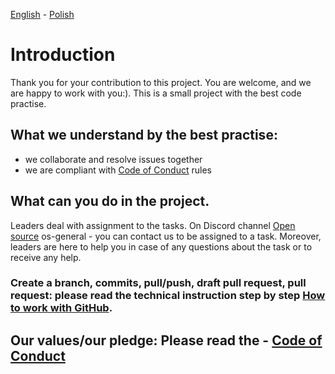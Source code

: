 [<ins>English</ins>](CONTRIBUTING.md) - [Polish](CONTRIBUTING.pl.md)

# Introduction

Thank you for your contribution to this project. You are welcome, and we are happy to work with you:).
This is a small project with the best code practise.

## What we understand by the best practise:

- we collaborate and resolve issues together
- we are compliant with [Code of Conduct](CODE_OF_CONDUCT.md) rules

## What can you do in the project.

Leaders deal with assignment to the tasks. On Discord channel
[Open source](https://discord.gg/Hj7bAz2G) os-general - you can contact us to be assigned to a task. Moreover,
leaders are here to help you in case of any questions about the task or to receive any help.

### Create a branch, commits, pull/push, draft pull request, pull request: please read the technical instruction step by step [How to work with GitHub](githubwork/GITHUB_WORK.md).

## Our values/our pledge: Please read the - [Code of Conduct](CODE_OF_CONDUCT.md)